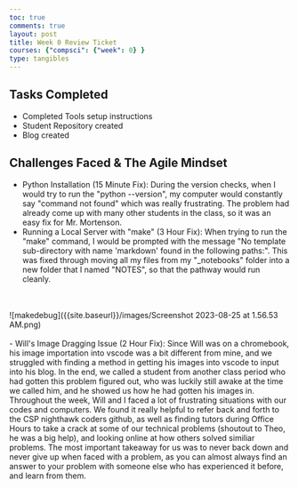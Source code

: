 ```yaml
---
toc: true
comments: true
layout: post
title: Week 0 Review Ticket
courses: {"compsci": {"week": 0} }
type: tangibles
---
```

## Tasks Completed
- Completed Tools setup instructions
- Student Repository created
- Blog created

## Challenges Faced & The Agile Mindset
- Python Installation (15 Minute Fix): During the version checks, when I would try to run the "python --version", my computer would constantly say "command not found"
which was really frustrating. The problem had already come up with many other students in the class, so it was an easy fix for Mr. Mortenson.
- Running a Local Server with "make" (3 Hour Fix): When trying to run the "make" command, I would be prompted with the message "No template sub-directory with name 'markdown' found in the following paths:". This was fixed through moving all my files from my "_notebooks" folder into a new folder that I named "NOTES", so that the pathway would run cleanly.
<br>
<br>
![makedebug]({{site.baseurl}}/images/Screenshot 2023-08-25 at 1.56.53 AM.png)
<br>
<br>
- Will's Image Dragging Issue (2 Hour Fix): Since Will was on a chromebook, his
image importation into vscode was a bit different from mine, and we struggled with
finding a method in getting his images into vscode to input into his blog. In the end,
we called a student from another class period who had gotten this problem figured out,
who was luckily still awake at the time we called him, and he showed us how he had
gotten his images in.
<br>
Throughout the week, Will and I faced a lot of frustrating situations with our codes and computers. We found it really helpful to refer back and forth to the CSP nighthawk coders github, as well as finding tutors during Office Hours to take a crack at some of our technical problems (shoutout to Theo, he was a big help), and looking online at how others solved similiar problems. The most important takeaway for us was to never back down and never give up when faced with a problem, as you can almost always find an answer to your problem with someone else who has experienced it before, and learn from them.
